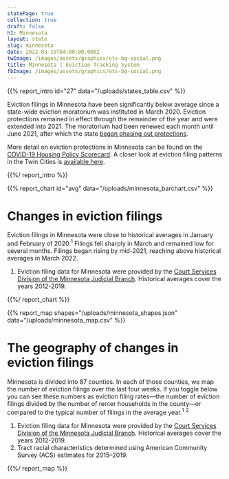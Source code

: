 ```yaml
---
statePage: true
collection: true
draft: false
h1: Minnesota
layout: state
slug: minnesota
date: 2022-03-16T04:00:00.000Z
twImage: /images/assets/graphics/ets-bg-social.png
title: Minnesota | Eviction Tracking System
fbImage: /images/assets/graphics/ets-bg-social.png
---
```


{{% report_intro id="27" data="/uploads/states_table.csv" %}}

Eviction filings in Minnesota have been significantly below average since a state-wide eviction moratorium was instituted in March 2020. Eviction protections remained in effect through the remainder of the year and were extended into 2021. The moratorium had been renewed each month until June 2021, after which the state [began phasing out protections](https://nlihc.org/resource/minnesotas-eviction-moratorium-ramp). 

More detail on eviction protections in Minnesota can be found on the [COVID-19 Housing Policy Scorecard](https://evictionlab.org/covid-policy-scorecard/mn/). A closer look at eviction filing patterns in the Twin Cities is [available here](https://evictionlab.org/eviction-tracking/minneapolis-saint-paul-mn/).

{{%/ report_intro %}}



{{% report_chart id="avg" data="/uploads/minnesota_barchart.csv" %}}

# Changes in eviction filings

Eviction filings in Minnesota were close to historical averages in January and February of 2020.<sup>1</sup> Filings fell sharply in March and remained low for several months. Filings began rising by mid-2021, reaching above historical averages in March 2022. 

1. Eviction filing data for Minnesota were provided by the [Court Services Division of the Minnesota Judicial Branch](https://www.mncourts.gov/State-Court-Administrators-Office/Court-Services.aspx). Historical averages cover the years 2012-2019.

{{%/ report_chart %}}



{{% report_map shapes="/uploads/minnesota_shapes.json" data="/uploads/minnesota_map.csv" %}}



# The geography of changes in eviction filings

Minnesota is divided into 87 counties. In each of those counties, we map the number of eviction filings over the last four weeks. If you toggle below you can see these numbers as eviction filing rates—the number of eviction filings divided by the number of renter households in the county—or compared to the typical number of filings in the average year.<sup>1</sup> <sup>2</sup> 

1. Eviction filing data for Minnesota were provided by the [Court Services Division of the Minnesota Judicial Branch](https://www.mncourts.gov/State-Court-Administrators-Office/Court-Services.aspx). Historical averages cover the years 2012-2019.
2. Tract racial characteristics determined using American Community Survey (ACS) estimates for 2015–2019.



{{%/ report_map %}}